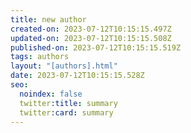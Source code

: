 ```yaml
---
title: new author
created-on: 2023-07-12T10:15:15.497Z
updated-on: 2023-07-12T10:15:15.508Z
published-on: 2023-07-12T10:15:15.519Z
tags: authors
layout: "[authors].html"
date: 2023-07-12T10:15:15.528Z
seo:
  noindex: false
  twitter:title: summary
  twitter:card: summary
---
```


